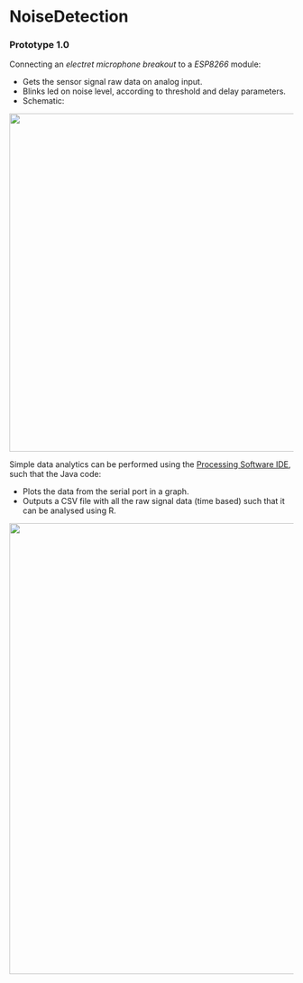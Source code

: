 # NoiseDetection

### Prototype 1.0
Connecting an _electret microphone breakout_ to a _ESP8266_ module:
* Gets the sensor signal raw data on analog input.
* Blinks led on noise level, according to threshold and delay parameters.
* Schematic:
<img src="https://github.com/USIMakers/NoiseDetection/blob/master/prototypes/1.0/sketch_1_0.png" width="600" style="text-align: center">

Simple data analytics can be performed using the [Processing Software IDE](https://processing.org/), such that the Java code:
* Plots the data from the serial port in a graph.
* Outputs a CSV file with all the raw signal data (time based) such that it can be analysed using R.

<img src="https://github.com/USIMakers/NoiseDetection/blob/master/prototypes/1.0/NoiseDetection_graph/graph_1_0.png" width="800" style="text-align: center">
